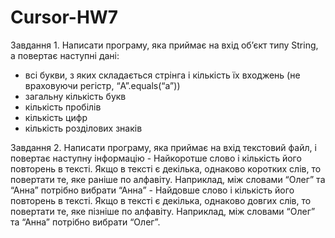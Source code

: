 # Cursor-HW7
Завдання 1.
Написати програму, яка приймає на вхід об’єкт типу
String, а повертає наступні дані:
- всі букви, з яких складається стрінга і кількість їх
входжень (не враховуючи регістр, “A”.equals(“a”))
- загальну кількість букв
- кількість пробілів
- кількість цифр
- кількість розділових знаків

Завдання 2.
Написати програму, яка приймає на вхід текстовий файл, і повертає наступну інформацію
    - Найкоротше слово і кількість його повторень в тексті. Якщо в тексті є декілька,
    однаково коротких слів, то повертати те, яке раніше по алфавіту. Наприклад,
    між словами “Олег” та “Анна” потрібно вибрати “Анна”
    - Найдовше слово і кількість його повторень в тексті. Якщо в тексті є декілька,
    однаково довгих слів, то повертати те, яке пізніше по алфавіту. Наприклад, між
    словами “Олег” та “Анна” потрібно вибрати “Олег”.
